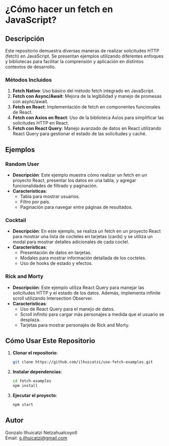 # ¿Cómo hacer un fetch en JavaScript?

## Descripción

Este repositorio demuestra diversas maneras de realizar solicitudes HTTP (fetch) en JavaScript. Se presentan ejemplos utilizando diferentes enfoques y bibliotecas para facilitar la comprensión y aplicación en distintos contextos de desarrollo.

### Métodos Incluidos

1. **Fetch Nativo**: Uso básico del método fetch integrado en JavaScript.
2. **Fetch con Async/Await**: Mejora de la legibilidad y manejo de promesas con async/await.
3. **Fetch en React**: Implementación de fetch en componentes funcionales de React.
4. **Fetch con Axios en React**: Uso de la biblioteca Axios para simplificar las solicitudes HTTP en React.
5. **Fetch con React Query**: Manejo avanzado de datos en React utilizando React Query para gestionar el estado de las solicitudes y caché.

## Ejemplos

### Random User
- **Descripción**: Este ejemplo muestra cómo realizar un fetch en un proyecto React, presentar los datos en una tabla, y agregar funcionalidades de filtrado y paginación.
- **Características**:
  - Tabla para mostrar usuarios.
  - Filtro por país.
  - Paginación para navegar entre páginas de resultados.

### Cocktail
- **Descripción**: En este ejemplo, se realiza un fetch en un proyecto React para mostrar una lista de cocteles en tarjetas (cards) y se utiliza un modal para mostrar detalles adicionales de cada coctel.
- **Características**:
  - Presentación de datos en tarjetas.
  - Modales para mostrar información detallada de los cocteles.
  - Uso de hooks de estado y efectos.

### Rick and Morty
- **Descripción**: Este ejemplo utiliza React Query para manejar las solicitudes HTTP y el estado de los datos. Además, implementa infinite scroll utilizando Intersection Observer.
- **Características**:
  - Uso de React Query para el manejo de datos.
  - Scroll infinito para cargar más personajes a medida que el usuario se desplaza.
  - Tarjetas para mostrar personajes de Rick and Morty.

## Cómo Usar Este Repositorio

1. **Clonar el repositorio**:
    ```bash
    git clone https://github.com/ilhuicatzi/use-fetch-examples.git
    ```

2. **Instalar dependencias**:
    ```bash
    cd fetch-examples
    npm install
    ```

3. **Ejecutar el proyecto**:
    ```bash
    npm start
    ```

## Autor

Gonzalo Ilhuicatzi Netzahualcoyotl  
Email: g.ilhuicatzi@gmail.com
